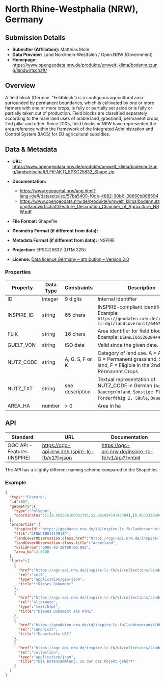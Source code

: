 # North Rhine-Westphalia (NRW), Germany

## Submission Details

- **Submitter (Affiliation):** Matthias Mohr
- **Data Provider:** Land Nordrhein-Westfalen / Open.NRW (Government)
- **Homepage:** https://www.opengeodata.nrw.de/produkte/umwelt_klima/bodennutzung/landwirtschaft/

## Overview

A field block (German: "Feldblock") is a contiguous agricultural area surrounded by permanent boundaries, which is cultivated by one or more farmers with one or more crops, is fully or partially set aside or is fully or partially taken out of production. Field blocks are classified separately according to the main land uses of arable land, grassland, permanent crops, 2nd pillar and other. Since 2005, field blocks in NRW have represented the area reference within the framework of the Integrated Administration and Control System (IACS) for EU agricultural subsidies.

## Data & Metadata

- **URL:** https://www.opengeodata.nrw.de/produkte/umwelt_klima/bodennutzung/landwirtschaft/LFK-AKTI_EPSG25832_Shape.zip
- **Documentation:**
  - https://www.geoportal.nrw/app.html?lang=de#/datasets/iso/57ba5409-f0de-4882-90b6-38660b088594
  - https://www.opengeodata.nrw.de/produkte/umwelt_klima/bodennutzung/landwirtschaft/Feature_Description_Chamber_of_Agriculture_NRW.pdf

- **File Format:** Shapefile
- **Geometry Format (if different from data):** -
- **Metadata Format (if different from data):** INSPIRE
- **Projection:** EPSG:25832 (UTM 32N)
- **License:** [Data licence Germany – attribution – Version 2.0](https://www.govdata.de/dl-de/by-2-0)

### Properties

| Property   | Data Type | Constraints     | Description                                                  |
| ---------- | --------- | --------------- | ------------------------------------------------------------ |
| ID         | integer   | 9 digits        | Internal identifier                                          |
| INSPIRE_ID | string    | 65 chars        | INSPIRE-compliant identifier. Example: `https://geodaten.nrw.de/id/inspire-lc-dgl/landcoverunit/6467974` |
| FLIK       | string    | 16 chars        | Area identifier for field blocks. Example: `DENWLI0552020444` |
| GUELT_VON  | string    | ISO date        | Valid since the given date.                                  |
| NUTZ_CODE  | string    | A, G, S, F or K | Category of land use. A = Arable land, G = Permanent grassland, S = Other land, F = Eligible in the 2nd pillar, K = Permanent Crops |
| NUTZ_TXT   | string    | see description | Textual representation of NUTZ_CODE in German (`Ackerland`, `Dauergrünland`, `Sonstige Flächen`, `Förderfähig 2. Säule`,  `Dauerkultur`) |
| AREA_HA    | number    | > 0             | Area in ha                                                   |

## API

| Standard | URL | Documentation |
| -------- | --- | ------------- |
| OGC API - Features (INSPIRE) | https://ogc-api.nrw.de/inspire-lc-fb/v1?f=json | https://ogc-api.nrw.de/inspire-lc-fb/v1/api?f=html |


The API has a slightly different naming scheme compared to the Shapefiles.

### Example

```json
{
  "type":"Feature",
  "id":607,
  "geometry":{
    "type":"Polygon",
    "coordinates":[[[8.963588166031796,51.86108459143304],[8.963332099463827,51.861166220984295],[8.963023949438366,51.86126446099501],[8.962807806023463,51.86157245469338],[8.963068779269776,51.86182317209762],[8.963205382702137,51.86199858948753],[8.963104181084756,51.862339234153104],[8.962934975707428,51.862779908349644],[8.96288730042154,51.86291106819299],[8.962787666837123,51.86320805101205],[8.962268809866147,51.86319728517804],[8.962224669862318,51.8631550385939],[8.96239137074055,51.86275329910849],[8.962453087130068,51.86258394675623],[8.962424138116727,51.862408678926926],[8.962249495307578,51.86219086406462],[8.962072367607826,51.86197873684772],[8.961876422380694,51.861773883411864],[8.96168129403757,51.86158390400363],[8.9615935274418,51.86149845835634],[8.961368301166255,51.86126749492061],[8.961328706296499,51.8612269119461],[8.961313083509012,51.86116132430056],[8.961437590200225,51.860861212861295],[8.961615195961874,51.86055753293063],[8.961635987782488,51.86053362319123],[8.961752892040964,51.86039907057983],[8.961892496440246,51.86026670915993],[8.962086880316214,51.86008241603175],[8.962272618290259,51.85992568494658],[8.96238182269965,51.859921881581315],[8.962833998198581,51.86022519148945],[8.962885022714847,51.86025943160001],[8.963102532758805,51.860432824663945],[8.963313736964306,51.86068758906699],[8.963425562179406,51.8608224546116],[8.963588166031796,51.86108459143304]]]
  },
  "properties":{
    "inspireId":"https://geodaten.nrw.de/id/inspire-lc-fb/landcoverunit/607",
    "flik":"DENWLI0541190189",
    "landCoverObservation.class.href":"https://ogc-api.nrw.de/inspire-lc-fb/v1/../../codelist/v1/collections/lcclassvalue_fb/items/A",
    "landCoverObservation.class.title":"Ackerland",
    "validFrom":"2005-02-28T00:00:00Z",
    "area_ha":2.8238
  },
  "links":[
    {
      "href":"https://ogc-api.nrw.de/inspire-lc-fb/v1/collections/landcoverunit/items/607?f=json",
      "rel":"self",
      "type":"application/geo+json",
      "title":"Dieses Dokument"
    },
    {
      "href":"https://ogc-api.nrw.de/inspire-lc-fb/v1/collections/landcoverunit/items/607?f=html",
      "rel":"alternate",
      "type":"text/html",
      "title":"Dieses Dokument als HTML"
    },
    {
      "href":"https://geodaten.nrw.de/id/inspire-lc-fb/landcoverunit/607",
      "rel":"canonical",
      "title":"Dauerhafte URI"
    },
    {
      "href":"https://ogc-api.nrw.de/inspire-lc-fb/v1/collections/landcoverunit?f=json",
      "rel":"collection",
      "type":"application/json",
      "title":"Die Datensammlung, zu der das Objekt gehört"
    }
  ]
}
```
